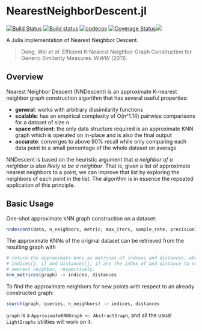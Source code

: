 # NearestNeighborDescent.jl

[![Build Status](https://travis-ci.com/dillondaudert/NearestNeighborDescent.jl.svg?branch=master)](https://travis-ci.com/dillondaudert/NearestNeighborDescent.jl) [![Build status](https://ci.appveyor.com/api/projects/status/lr49p9vxkr8a3uv0?svg=true)](https://ci.appveyor.com/project/dillondaudert/nearestneighbordescent-jl)
 [![codecov](https://codecov.io/gh/dillondaudert/NearestNeighborDescent.jl/branch/master/graph/badge.svg)](https://codecov.io/gh/dillondaudert/NearestNeighborDescent.jl) [![Coverage Status](https://coveralls.io/repos/github/dillondaudert/NearestNeighborDescent.jl/badge.svg?branch=master)](https://coveralls.io/github/dillondaudert/NearestNeighborDescent.jl?branch=master)[![](https://img.shields.io/badge/docs-dev-blue.svg)](https://dillondaudert.github.io/NearestNeighborDescent.jl/dev)

A Julia implementation of Nearest Neighbor Descent.

> Dong, Wei *et al.* Efficient K-Nearest Neighbor Graph Construction for Generic Similarity Measures. *WWW* (2011).

## Overview

Nearest Neighbor Descent (NNDescent) is an approximate K-nearest neighbor graph construction algorithm that has
several useful properties:
- **general**: works with arbitrary dissimilarity functions
- **scalable**: has an empirical complexity of O(n^1.14) pairwise comparisons for a dataset of size n
- **space efficient**: the only data structure required is an approximate KNN graph which is operated on in-place and is also the final output
- **accurate**: converges to above 90% recall while only comparing each data point to a small percentage of the whole dataset on average

NNDescent is based on the heuristic argument that *a neighbor of a neighbor is also likely to be a neighbor*. That is,
given a list of approximate nearest neighbors to a point, we can improve that list by exploring the neighbors of each
point in the list. The algorithm is in essence the repeated application of this principle.

## Basic Usage

One-shot approximate kNN graph construction on a dataset:

```julia
nndescent(data, n_neighbors, metric; max_iters, sample_rate, precision) -> graph
```

The approximate KNNs of the original dataset can be retrieved from the resulting graph with
```julia
# return the approximate knns as matrices of indexes and distances, where
# indices[j, i] and distances[j, i] are the index of and distance to node i's jth
# nearest neighbor, respectively.
knn_matrices(graph) -> indices, distances
```

To find the approximate neighbors for new points with respect to an already constructed graph:

```julia
search(graph, queries, n_neighbors) -> indices, distances
```

`graph` is a `ApproximateKNNGraph <: AbstractGraph`, and all the usual `LightGraphs` utilities
will work on it. 
